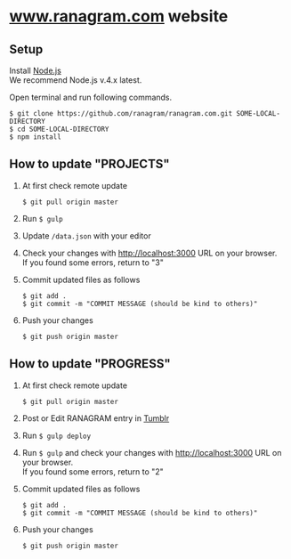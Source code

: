 # www.ranagram.com website

## Setup

Install [Node.js](https://nodejs.org/en/)  
We recommend Node.js v.4.x latest.

Open terminal and run following commands.

```
$ git clone https://github.com/ranagram/ranagram.com.git SOME-LOCAL-DIRECTORY
$ cd SOME-LOCAL-DIRECTORY
$ npm install
```

## How to update "PROJECTS"

1. At first check remote update

    ```
    $ git pull origin master
    ```

2. Run `$ gulp`
3. Update `/data.json` with your editor
4. Check your changes with [http://localhost:3000](http://localhost:3000) URL on your browser.  
If you found some errors, return to "3"
5. Commit updated files as follows

    ```
    $ git add .
    $ git commit -m "COMMIT MESSAGE (should be kind to others)"
    ```

6. Push your changes

    ```
    $ git push origin master
    ```

## How to update "PROGRESS"

1. At first check remote update

    ```
    $ git pull origin master
    ```

2. Post or Edit RANAGRAM entry in [Tumblr](https://www.tumblr.com/)
3. Run `$ gulp deploy`
4. Run `$ gulp` and check your changes with [http://localhost:3000](http://localhost:3000) URL on your browser.  
If you found some errors, return to "2"
5. Commit updated files as follows

    ```
    $ git add .
    $ git commit -m "COMMIT MESSAGE (should be kind to others)"
    ```

6. Push your changes

    ```
    $ git push origin master
    ```
